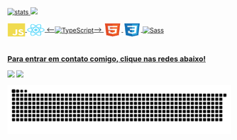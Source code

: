 <div>
  <a href="https://github.com/danilo-cavalcante">
  <img height="180em" src="https://github-readme-stats.vercel.app/api?username=danilo-cavalcante&show_icons=true&theme=tokyonight&include_all_commits=true&count_private=true" alt='stats' />
  <img height="180em" src="https://github-readme-stats.vercel.app/api/top-langs/?username=danilo-cavalcante&layout=compact&langs_count=6&theme=tokyonight"/>
</div>
<div style="display: inline_block"><br>
  <img align="center" alt="JavaScript" height="30" width="40" src="https://raw.githubusercontent.com/devicons/devicon/master/icons/javascript/javascript-plain.svg">
  <img align="center" alt="ReactJs" height="30" width="40" src="https://raw.githubusercontent.com/devicons/devicon/master/icons/react/react-original.svg">
  <--<img align="center" alt="TypeScript" height="30" width="40" src="https://cdn.jsdelivr.net/gh/devicons/devicon@latest/icons/typescript/typescript-original.svg">-->
  <img align="center" alt="HTML" height="30" width="40" src="https://raw.githubusercontent.com/devicons/devicon/master/icons/html5/html5-original.svg">
  <img align="center" alt="CSS" height="30" width="40" src="https://raw.githubusercontent.com/devicons/devicon/master/icons/css3/css3-original.svg">
  <img align="center" alt="Sass" height="35" width="45" src="https://cdn.jsdelivr.net/gh/devicons/devicon/icons/sass/sass-original.svg" />    
</div>
 
 <br>
 
  ### Para entrar em contato comigo, clique nas redes abaixo!
 
<div> 
  
  <a href = "mailto:dannirocv@gmail.com"><img src="https://img.shields.io/badge/-Gmail-%23333?style=for-the-badge&logo=gmail&logoColor=white" target="_blank"></a>
  <a href="https://www.linkedin.com/in/danilo-cavalcante-6843802b8/" target="_blank"><img src="https://img.shields.io/badge/-LinkedIn-%230077B5?style=for-the-badge&logo=linkedin&logoColor=white" target="_blank"></a>
 
  ![snake gif](https://github.com/danilo-cavalcante/danilo-cavalcante/blob/output/github-contribution-grid-snake.svg)

</div>
